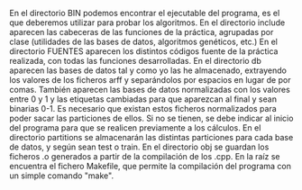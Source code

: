 En el directorio BIN podemos encontrar el ejecutable del programa, es el que deberemos utilizar para probar los algoritmos.
En el directorio include aparecen las cabeceras de las funciones de la práctica, agrupadas por clase (utilidades de las bases de datos, algoritmos genéticos, etc.)
En el directorio FUENTES aparecen los distintos códigos fuente de la práctica realizada, con todas las funciones desarrolladas.
En el directorio db aparecen las bases de datos tal y como yo las he almacenado, extrayendo los valores de los ficheros arff y separándolos por espacios en lugar de por comas.
También aparecen las bases de datos normalizadas con los valores entre 0 y 1 y las etiquetas cambiadas para que aparezcan al final y sean binarias 0-1.
Es necesario que existan estos ficheros normalizados para poder sacar las particiones de ellos. Si no se tienen, se debe indicar al inicio del programa para que se realicen previamente a los cálculos.
En el directorio partitions se almacenarán las distintas particiones para cada base de datos, y según sean test o train.
En el directorio obj se guardan los ficheros .o generados a partir de la compilación de los .cpp.
En la raíz se encuentra el fichero Makefile, que permite la compilación del programa con un simple comando "make".
